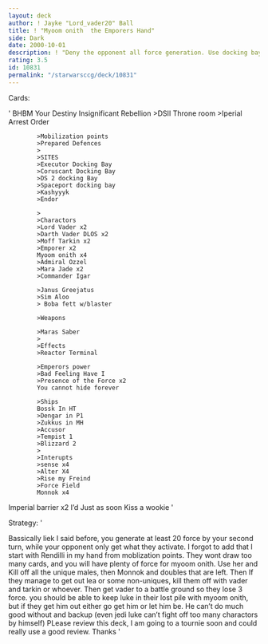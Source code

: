```yaml
---
layout: deck
author: ! Jayke "Lord_vader20" Ball
title: ! "Myoom onith  the Emporers Hand"
side: Dark
date: 2000-10-01
description: ! "Deny the opponent all force generation. Use docking bays to give you LOTS of force due to mobilzation points. Use myoom onith to kill off all unigue Males. Then use monnok to kill doubles. Then just force drain and battle whats left."
rating: 3.5
id: 10831
permalink: "/starwarsccg/deck/10831"
---
```

Cards: 

'
		    BHBM
		    Your Destiny
		    Insignificant Rebellion
		    >DSII Throne room
		    >Iperial Arrest Order

		    >Mobilization points
		    >Prepared Defences
		    >
		    >SITES
		    >Executor Docking Bay
		    >Coruscant Docking Bay
		    >DS 2 docking Bay
		    >Spaceport docking bay
		    >Kashyyyk
		    >Endor

		    >
		    >Charactors
		    >Lord Vader x2
		    >Darth Vader DLOS x2
		    >Moff Tarkin x2
		    >Emporer x2
		    Myoom onith x4
		    >Admiral Ozzel
		    >Mara Jade x2
		    >Commander Igar

		    >Janus Greejatus
		    >Sim Aloo
		    > Boba fett w/blaster

		    >Weapons

		    >Maras Saber
		    >
		    >Effects
		    >Reactor Terminal

		    >Emperors power
		    >Bad Feeling Have I
		    >Presence of the Force x2
		    You cannot hide forever

		    >Ships
		    Bossk In HT
		    >Dengar in P1
		    >Zukkus in MH
		    >Accusor
		    >Tempist 1
		    >Blizzard 2
		    >
		    >Interupts
		    >sense x4
		    >Alter X4
		    >Rise my Freind
		    >Force Field
		    Monnok x4
Imperial barrier x2
I’d Just as soon Kiss a wookie '

Strategy: '

Bassically liek I said before, you generate at least 20 force by your second turn, while your opponent only get what they activate. I forgot to add that I start with Rendilli in my hand from moblization points. They wont draw too many cards, and you will have plenty of force for myoom onith.  Use her and Kill off all the unique males, then Monnok and doubles that are left. Then If they manage to get out lea or some non-uniques, kill them off with vader and tarkin or whoever. Then get vader to a battle ground so they lose 3 force. you should be able to keep luke in their lost pile with myoom onith, but if they get him out either go get him or let him be. He can’t do much good without and backup (even jedi luke can’t fight off too many charactors by himself)  PLease review this deck, I am going to a tournie soon and could really use a good review. Thanks '
